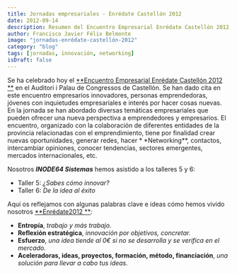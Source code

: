 ```yaml
---
title: Jornadas empresariales - Enrédate Castellón 2012
date: 2012-09-14
description: Resumen del Encuentro Empresarial Enrédate Castellón 2012, destacando talleres, networking y claves para la innovación y el emprendimiento.
author: Francisco Javier Félix Belmonte
image: "jornadas-enrédate-castellón-2012"
category: "blog"
tags: [jornadas, innovación, networking]
isDraft: false
---
```


Se ha celebrado hoy el [**Encuentro Empresarial Enrédate Castellón 2012
**](https://ceeicastellon.emprenemjunts.es/index.php?op=63&mn=1196) en el Auditori i Palau de Congressos de Castellón. Se
han dado cita en este encuentro empresarios innovadores, personas emprendedoras, jóvenes con inquietudes empresariales e
interés por hacer cosas nuevas. En la jornada se han abordado diversas temáticas empresariales que pueden ofrecer una
nueva perspectiva a emprendedores y empresarios. El encuentro, organizado con la colaboración de diferentes entidades de
la provincia relacionadas con el emprendimiento, tiene por finalidad crear nuevas oportunidades, generar redes, hacer \*
\*Networking\*\*, contactos, intercambiar opiniones, conocer tendencias, sectores emergentes, mercados internacionales,
etc.

Nosotros **_INODE64 Sistemas_** hemos asistido a los talleres 5 y 6:

- Taller 5: _¿Sabes cómo innovar?_
- Taller 6: _De la idea al éxito_

Aquí os reflejamos con algunas palabras clave e ideas cómo hemos vivido nosotros [**Enrédate2012
**](https://ceeicastellon.emprenemjunts.es/index.php?op=63&mn=1196):

- **Entropía**, _trabajo y más trabajo._
- **Reflexión estratégica**, _innovación por objetivos, concretar._
- **Esfuerzo**, _una idea tiende al 0€ si no se desarrolla y se verifica en el mercado._
- **Aceleradoras, ideas, proyectos, formación, método, financiación**, _una solución para llevar a cabo tus ideas._
